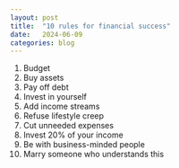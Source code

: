 ```yaml
---
layout: post
title:  "10 rules for financial success"
date:   2024-06-09
categories: blog
---
```


1. Budget 
2. Buy assets 
3. Pay off debt 
4. Invest in yourself 
5. Add income streams 
6. Refuse lifestyle creep 
7. Cut unneeded expenses 
8. Invest 20% of your income 
9. Be with business-minded people 
10. Marry someone who understands this
